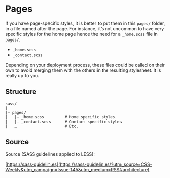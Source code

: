 # Pages

If you have page-specific styles, it is better to put them in this `pages/` folder, in a file named after the page. For instance, it’s not uncommon to have very specific styles for the home page hence the need for a `_home.scss` file in `pages/`.

* `_home.scss`
* `_contact.scss`

Depending on your deployment process, these files could be called on their own to avoid merging them with the others in the resulting stylesheet. It is really up to you.

## Structure

```
sass/
|
|– pages/
|   |– _home.scss         # Home specific styles
|   |– _contact.scss      # Contact specific styles
|   …                     # Etc.
```

## Source

Source (SASS guidelines applied to LESS):

[https://sass-guidelin.es](https://sass-guidelin.es/?utm_source=CSS-Weekly&utm_campaign=Issue-145&utm_medium=RSS#architecture)
